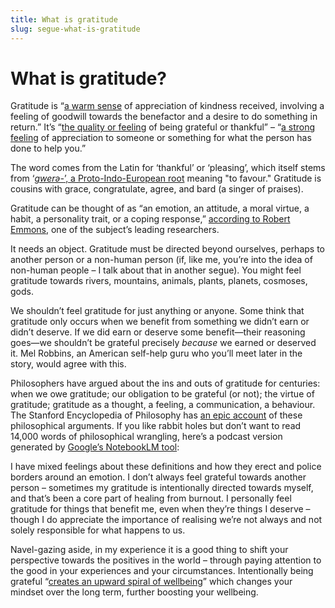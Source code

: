 ```yaml
---
title: What is gratitude  
slug: segue-what-is-gratitude  
---
```

<script>  
    import GratitudePodcast from "$components/GratitudePodcast.svelte";  
</script>

# What is gratitude?

Gratitude is “[a warm sense](https://www.oed.com/dictionary/gratitude_n?tab=meaning_and_use#2717721) of appreciation of kindness received, involving a feeling of goodwill towards the benefactor and a desire to do something in return.” It’s “[the quality or feeling](https://www.dictionary.com/browse/gratitude) of being grateful or thankful” – “[a strong feeling](https://dictionary.cambridge.org/dictionary/english/gratitude) of appreciation to someone or something for what the person has done to help you.”

The word comes from the Latin for ‘thankful’ or ‘pleasing’, which itself stems from ‘[*gwerə-*’, a Proto-Indo-European root](https://www.etymonline.com/word/*gwere-#etymonline_v_53052) meaning "to favour." Gratitude is cousins with grace, congratulate, agree, and bard (a singer of praises).

Gratitude can be thought of as “an emotion, an attitude, a moral virtue, a habit, a personality trait, or a coping response,” [according to Robert Emmons](https://greatergood.berkeley.edu/pdfs/GratitudePDFs/6Emmons-BlessingsBurdens.pdf), one of the subject’s leading researchers.

It needs an object. Gratitude must be directed beyond ourselves, perhaps to another person or a non-human person (if, like me, you’re into the idea of non-human people – I talk about that in another segue). You might feel gratitude towards rivers, mountains, animals, plants, planets, cosmoses, gods.

We shouldn’t feel gratitude for just anything or anyone. Some think that gratitude only occurs when we benefit from something we didn’t earn or didn’t deserve. If we did earn or deserve some benefit—their reasoning goes—we shouldn’t be grateful precisely *because* we earned or deserved it. Mel Robbins, an American self-help guru who you’ll meet later in the story, would agree with this.

Philosophers have argued about the ins and outs of gratitude for centuries: when we owe gratitude; our obligation to be grateful (or not); the virtue of gratitude; gratitude as a thought, a feeling, a communication, a behaviour. The Stanford Encyclopedia of Philosophy has [an epic account](https://plato.stanford.edu/entries/gratitude/) of these philosophical arguments. If you like rabbit holes but don’t want to read 14,000 words of philosophical wrangling, here’s a podcast version generated by [Google’s NotebookLM tool](https://notebooklm.google/):

<GratitudePodcast />

I have mixed feelings about these definitions and how they erect and police borders around an emotion. I don’t always feel grateful towards another person – sometimes my gratitude is intentionally directed towards myself, and that’s been a core part of healing from burnout. I personally feel gratitude for things that benefit me, even when they’re things I deserve – though I do appreciate the importance of realising we’re not always and not solely responsible for what happens to us. 

Navel-gazing aside, in my experience it is a good thing to shift your perspective towards the positives in the world – through paying attention to the good in your experiences and your circumstances. Intentionally being grateful “[creates an upward spiral of wellbeing](https://www.annualreviews.org/content/journals/10.1146/annurev-psych-022423-030818#right-ref-B26)” which changes your mindset over the long term, further boosting your wellbeing.

